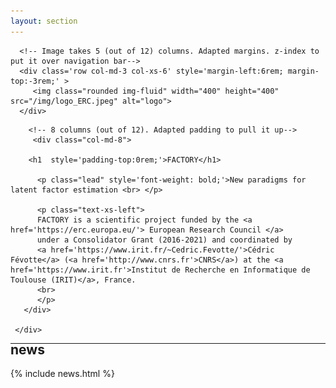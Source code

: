```yaml
---
layout: section
---
```

<section id="logo" class="container" style='padding-top:0rem; margin-top:-0rem;'>

	  <!-- Image takes 5 (out of 12) columns. Adapted margins. z-index to put it over navigation bar-->
      <div class='row col-md-3 col-xs-6' style='margin-left:6rem; margin-top:-3rem;' >
         <img class="rounded img-fluid" width="400" height="400" src="/img/logo_ERC.jpeg" alt="logo">
      </div>
      
</section>

<section id="main" class="container" style='padding-top:0rem; margin-top:-0rem;'>
       <div class="row flex-items-xs-center flex-items-md-center text-xs-center text-md-center">

		<!-- 8 columns (out of 12). Adapted padding to pull it up-->
         <div class="col-md-8">

        <h1  style='padding-top:0rem;'>FACTORY</h1>
	
          <p class="lead" style='font-weight: bold;'>New paradigms for latent factor estimation <br> </p>

          <p class="text-xs-left">
		  FACTORY is a scientific project funded by the <a href='https://erc.europa.eu/'> European Research Council </a>
		  under a Consolidator Grant (2016-2021) and coordinated by 
		  <a href='https://www.irit.fr/~Cedric.Fevotte/'>Cédric Févotte</a> (<a href='http://www.cnrs.fr'>CNRS</a>) at the <a href='https://www.irit.fr'>Institut de Recherche en Informatique de Toulouse (IRIT)</a>, France.		  
		  <br>		  
	      </p>
       </div>
    
     </div>
</section>

---

<section id="news" class="container" style='padding-top:0rem; margin-top:-2rem;'>
<div class="row text-xs-center text-md-center">
  <div class="col-xs">
    <h1>news</h1>
  </div>
</div>
{% include news.html %}
</section>
